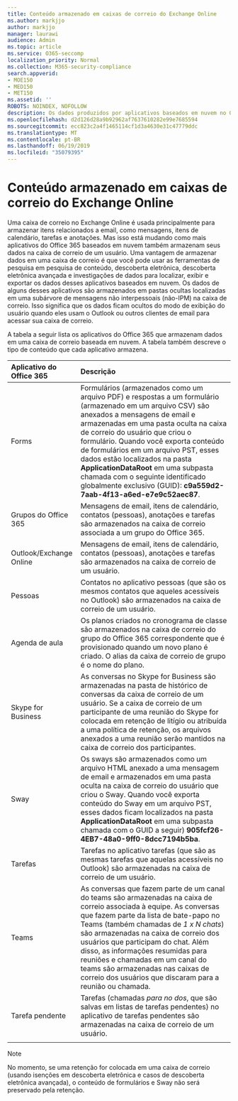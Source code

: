 ```yaml
---
title: Conteúdo armazenado em caixas de correio do Exchange Online
ms.author: markjjo
author: markjjo
manager: laurawi
audience: Admin
ms.topic: article
ms.service: O365-seccomp
localization_priority: Normal
ms.collection: M365-security-compliance
search.appverid:
- MOE150
- MED150
- MET150
ms.assetid: ''
ROBOTS: NOINDEX, NOFOLLOW
description: Os dados produzidos por aplicativos baseados em nuvem no Office 365 são armazenados na caixa de correio do Exchange Online de um usuário no Microsoft Cloud.
ms.openlocfilehash: d2d126d28a9b92962af7637610282e99e7685594
ms.sourcegitcommit: ecc823c2a4f1465114cf1d3a4630e31c47779ddc
ms.translationtype: MT
ms.contentlocale: pt-BR
ms.lasthandoff: 06/19/2019
ms.locfileid: "35079395"
---
```

# <a name="content-stored-in-exchange-online-mailboxes"></a>Conteúdo armazenado em caixas de correio do Exchange Online

Uma caixa de correio no Exchange Online é usada principalmente para armazenar itens relacionados a email, como mensagens, itens de calendário, tarefas e anotações. Mas isso está mudando como mais aplicativos do Office 365 baseados em nuvem também armazenam seus dados na caixa de correio de um usuário. Uma vantagem de armazenar dados em uma caixa de correio é que você pode usar as ferramentas de pesquisa em pesquisa de conteúdo, descoberta eletrônica, descoberta eletrônica avançada e investigações de dados para localizar, exibir e exportar os dados desses aplicativos baseados em nuvem. Os dados de alguns desses aplicativos são armazenados em pastas ocultas localizadas em uma subárvore de mensagens não interpessoais (não-IPM) na caixa de correio. Isso significa que os dados ficam ocultos do modo de exibição do usuário quando eles usam o Outlook ou outros clientes de email para acessar sua caixa de correio.

A tabela a seguir lista os aplicativos do Office 365 que armazenam dados em uma caixa de correio baseada em nuvem. A tabela também descreve o tipo de conteúdo que cada aplicativo armazena.

|Aplicativo do Office 365  |Descrição  |
|:---------|:---------|
|Forms     <br/> |Formulários (armazenados como um arquivo PDF) e respostas a um formulário (armazenado em um arquivo CSV) são anexados a mensagens de email e armazenadas em uma pasta oculta na caixa de correio do usuário que criou o formulário. Quando você exporta conteúdo de formulários em um arquivo PST, esses dados estão localizados na pasta **ApplicationDataRoot** em uma subpasta chamada com o seguinte identificado globalmente exclusivo (GUID): **c9a559d2-7aab-4f13-a6ed-e7e9c52aec87**.        <br/> |
|Grupos do Office 365    <br/>|  Mensagens de email, itens de calendário, contatos (pessoas), anotações e tarefas são armazenados na caixa de correio associada a um grupo do Office 365.       <br/> |
|Outlook/Exchange Online<br/>|  Mensagens de email, itens de calendário, contatos (pessoas), anotações e tarefas são armazenados na caixa de correio de um usuário.       <br/> |
|Pessoas    <br/> |  Contatos no aplicativo pessoas (que são os mesmos contatos que aqueles acessíveis no Outlook) são armazenados na caixa de correio de um usuário.      <br/> |
|Agenda de aula     <br/> |   Os planos criados no cronograma de classe são armazenados na caixa de correio do grupo do Office 365 correspondente que é provisionado quando um novo plano é criado. O alias da caixa de correio de grupo é o nome do plano.      <br/> |
|Skype for Business    <br/>  | As conversas no Skype for Business são armazenadas na pasta de histórico de conversas da caixa de correio de um usuário. Se a caixa de correio de um participante de uma reunião do Skype for colocada em retenção de litígio ou atribuída a uma política de retenção, os arquivos anexados a uma reunião serão mantidos na caixa de correio dos participantes.         <br/> |
|Sway     <br/> |  Os sways são armazenados como um arquivo HTML anexado a uma mensagem de email e armazenados em uma pasta oculta na caixa de correio do usuário que criou o Sway. Quando você exporta conteúdo do Sway em um arquivo PST, esses dados ficam localizados na pasta **ApplicationDataRoot** em uma subpasta chamada com o GUID a seguir) **905fcf26-4EB7-48a0-9ff0-8dcc7194b5ba**.       <br/> |
|Tarefas    <br/> |  Tarefas no aplicativo tarefas (que são as mesmas tarefas que aquelas acessíveis no Outlook) são armazenadas na caixa de correio de um usuário.       <br/> |
|Teams    <br/>  |As conversas que fazem parte de um canal do teams são armazenadas na caixa de correio associada à equipe. As conversas que fazem parte da lista de bate-papo no Teams (também chamadas de *1 x N chats*) são armazenadas na caixa de correio dos usuários que participam do chat. Além disso, as informações resumidas para reuniões e chamadas em um canal do teams são armazenadas nas caixas de correio dos usuários que discaram para a reunião ou chamada. <br/> | 
|Tarefa pendente  <br/> | Tarefas (chamadas *para no dos*, que são salvas em listas de tarefas pendentes) no aplicativo de tarefas pendentes são armazenadas na caixa de correio de um usuário.        <br/> |
||||

> [!NOTE]
> No momento, se uma retenção for colocada em uma caixa de correio (usando isenções em descoberta eletrônica e casos de descoberta eletrônica avançada), o conteúdo de formulários e Sway não será preservado pela retenção. 